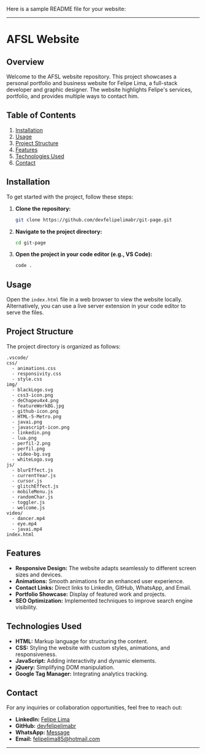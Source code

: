 Here is a sample README file for your website:

---

# AFSL Website

## Overview

Welcome to the AFSL website repository. This project showcases a personal portfolio and business website for Felipe Lima, a full-stack developer and graphic designer. The website highlights Felipe's services, portfolio, and provides multiple ways to contact him.

## Table of Contents

1. [Installation](#installation)
2. [Usage](#usage)
3. [Project Structure](#project-structure)
4. [Features](#features)
5. [Technologies Used](#technologies-used)
6. [Contact](#contact)

## Installation

To get started with the project, follow these steps:

1. **Clone the repository:**

   ```bash
   git clone https://github.com/devfelipelimabr/git-page.git
   ```

2. **Navigate to the project directory:**

   ```bash
   cd git-page
   ```

3. **Open the project in your code editor (e.g., VS Code):**
   ```bash
   code .
   ```

## Usage

Open the `index.html` file in a web browser to view the website locally. Alternatively, you can use a live server extension in your code editor to serve the files.

## Project Structure

The project directory is organized as follows:

```
.vscode/
css/
  - animations.css
  - responsivity.css
  - style.css
img/
  - blackLogo.svg
  - css3-icon.png
  - deChapeu4x4.png
  - featureWorkBG.jpg
  - github-icon.png
  - HTML-5-Metro.png
  - javai.png
  - javascript-icon.png
  - linkedin.png
  - lua.png
  - perfil-2.png
  - perfil.png
  - video-bg.svg
  - whiteLogo.svg
js/
  - blurEffect.js
  - currentYear.js
  - cursor.js
  - glitchEffect.js
  - mobileMenu.js
  - randomChar.js
  - toggler.js
  - welcome.js
video/
  - dancer.mp4
  - eye.mp4
  - javai.mp4
index.html
```

## Features

- **Responsive Design:** The website adapts seamlessly to different screen sizes and devices.
- **Animations:** Smooth animations for an enhanced user experience.
- **Contact Links:** Direct links to LinkedIn, GitHub, WhatsApp, and Email.
- **Portfolio Showcase:** Display of featured work and projects.
- **SEO Optimization:** Implemented techniques to improve search engine visibility.

## Technologies Used

- **HTML:** Markup language for structuring the content.
- **CSS:** Styling the website with custom styles, animations, and responsiveness.
- **JavaScript:** Adding interactivity and dynamic elements.
- **jQuery:** Simplifying DOM manipulation.
- **Google Tag Manager:** Integrating analytics tracking.

## Contact

For any inquiries or collaboration opportunities, feel free to reach out:

- **LinkedIn:** [Felipe Lima](https://www.linkedin.com/in/devfelipelima/)
- **GitHub:** [devfelipelimabr](https://github.com/devfelipelimabr)
- **WhatsApp:** [Message](https://api.whatsapp.com/send?phone=5571986695268&text=Felipe%20Lima%20-%20Desenvolvedor%20WEB)
- **Email:** [felipelima85@hotmail.com](mailto:felipelima85@hotmail.com)

---
